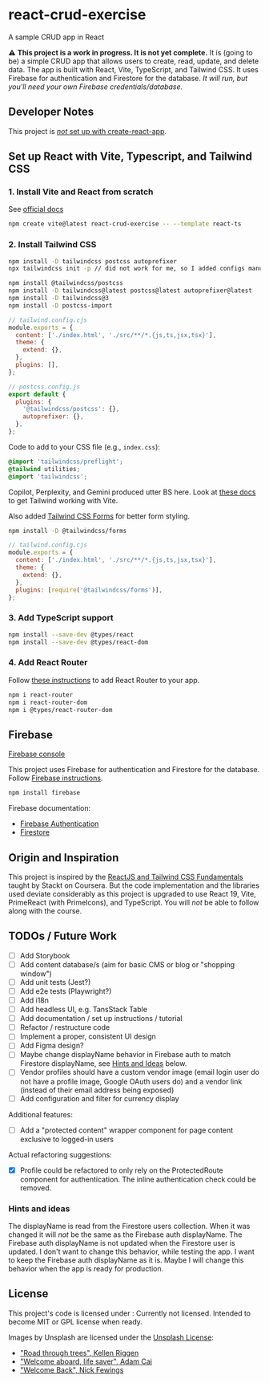 # react-crud-exercise

A sample CRUD app in React

⚠️ **This project is a work in progress. It is not yet complete.**
It is (going to be) a simple CRUD app that allows users to create, read, update, and delete data. The app is built with React, Vite, TypeScript, and Tailwind CSS. It uses Firebase for authentication and Firestore for the database. _It will run, but you'll need your own Firebase credentials/database._

## Developer Notes

This project is [_not_ set up with create-react-app](https://react.dev/blog/2025/02/14/sunsetting-create-react-app).

## Set up React with Vite, Typescript, and Tailwind CSS

### 1. Install Vite and React from scratch

See [official docs](https://react.dev/learn/build-a-react-app-from-scratch#vite)

```bash
npm create vite@latest react-crud-exercise -- --template react-ts
```

### 2. Install Tailwind CSS

```bash
npm install -D tailwindcss postcss autoprefixer
npx tailwindcss init -p // did not work for me, so I added configs manually, see below

npm install @tailwindcss/postcss
npm install -D tailwindcss@latest postcss@latest autoprefixer@latest
npm install -D tailwindcss@3
npm install -D postcss-import
```

```javascript
// tailwind.config.cjs
module.exports = {
  content: ['./index.html', './src/**/*.{js,ts,jsx,tsx}'],
  theme: {
    extend: {},
  },
  plugins: [],
};
```

```javascript
// postcss.config.js
export default {
  plugins: {
    '@tailwindcss/postcss': {},
    autoprefixer: {},
  },
};
```

Code to add to your CSS file (e.g., `index.css`):

```css
@import 'tailwindcss/preflight';
@tailwind utilities;
@import 'tailwindcss';
```

Copilot, Perplexity, and Gemini produced utter BS here.
Look at [these docs](https://tailwindcss.com/docs/installation/using-vite) to get Tailwind working with Vite.

Also added [Tailwind CSS Forms](https://github.com/tailwindlabs/tailwindcss-forms) for better form styling.

```bash
npm install -D @tailwindcss/forms
```

```javascript
// tailwind.config.cjs
module.exports = {
  content: ['./index.html', './src/**/*.{js,ts,jsx,tsx}'],
  theme: {
    extend: {},
  },
  plugins: [require('@tailwindcss/forms')],
};
```

### 3. Add TypeScript support

```bash
npm install --save-dev @types/react
npm install --save-dev @types/react-dom
```

### 4. Add React Router

Follow [these instructions](https://reactrouter.com/start/data/installation) to add React Router to your app.

```bash
npm i react-router
npm i react-router-dom
npm i @types/react-router-dom
```

## Firebase

[Firebase console](https://console.firebase.google.com/project/react-crud-exercise)

This project uses Firebase for authentication and Firestore for the database. Follow [Firebase instructions](https://console.firebase.google.com/project/react-crud-exercise/overview).

```bash
npm install firebase

```

Firebase documentation:

- [Firebase Authentication](https://firebase.google.com/docs/auth/web/start)
- [Firestore](https://firebase.google.com/docs/firestore/quickstart)

## Origin and Inspiration

This project is inspired by the [ReactJS and Tailwind CSS Fundamentals
](https://www.coursera.org/learn/packt-reactjs-and-tailwind-css-fundamentals-szmrn/home/info) taught by Stackt on Coursera. But the code implementation and the libraries used deviate considerably as this project is upgraded to use React 19, Vite, PrimeReact (with PrimeIcons), and TypeScript. You will _not_ be able to follow along with the course.

## TODOs / Future Work

- [ ] Add Storybook
- [ ] Add content database/s (aim for basic CMS or blog or "shopping window")
- [ ] Add unit tests (Jest?)
- [ ] Add e2e tests (Playwright?)
- [ ] Add i18n
- [ ] Add headless UI, e.g. TansStack Table
- [ ] Add documentation / set up instructions / tutorial
- [ ] Refactor / restructure code
- [ ] Implement a proper, consistent UI design
- [ ] Add Figma design?
- [ ] Maybe change displayName behavior in Firebase auth to match Firestore displayName, see [Hints and Ideas](#hints-and-ideas) below.
- [ ] Vendor profiles should have a custom vendor image (email login user do not have a profile image, Google OAuth users do) and a vendor link (instead of their email address being exposed)
- [ ] Add configuration and filter for currency display

Additional features:

- [ ] Add a "protected content" wrapper component for page content exclusive to logged-in users

Actual refactoring suggestions:

- [x] Profile could be refactored to only rely on the ProtectedRoute component for authentication. The inline authentication check could be removed.

### Hints and ideas

The displayName is read from the Firestore users collection. When it was changed it will _not_ be the same as the Firebase auth displayName. The Firebase auth displayName is not updated when the Firestore user is updated. I don't want to change this behavior, while testing the app. I want to keep the Firebase auth displayName as it is. Maybe I will change this behavior when the app is ready for production.

## License

This project's code is licensed under : Currently not licensed. Intended to become MIT or GPL license when ready.

Images by Unsplash are licensed under the [Unsplash License](https://unsplash.com/license):

- ["Road through trees", Kellen Riggen](https://unsplash.com/de/fotos/eine-kurvige-strasse-mit-einem-baum-an-der-seite-ZHnTWmiz000)
- ["Welcome aboard, life saver", Adam Cai](https://unsplash.com/de/fotos/ein-rettungsschwimmer-der-an-einer-wand-hangt-mit-einem-willkommensschild-an-bord-_Sp4jNiW_j0)
- ["Welcome Back", Nick Fewings](https://unsplash.com/de/fotos/ein-willkommensschild-mit-einem-smiley-bTRsbY5RLr4)
